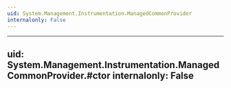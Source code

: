 ```yaml
---
uid: System.Management.Instrumentation.ManagedCommonProvider
internalonly: False
---
```


---
uid: System.Management.Instrumentation.ManagedCommonProvider.#ctor
internalonly: False
---
